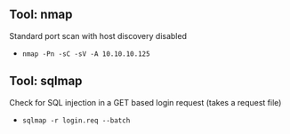 ## Tool: nmap

Standard port scan with host discovery disabled

- ``` nmap -Pn -sC -sV -A 10.10.10.125 ```

## Tool: sqlmap

Check for SQL injection in a GET based login request (takes a request file)

- ```sqlmap -r login.req --batch```
